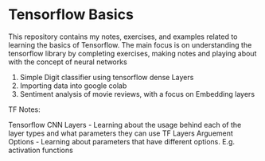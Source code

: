 # Tensorflow Basics

This repository contains my notes, exercises, and examples related to learning the basics of Tensorflow. The main focus is on understanding the tensorflow library by completing exercises, making notes and playing about with the concept of neural networks

1. Simple Digit classifier using tensorflow dense Layers
2. Importing data into google colab
3. Sentiment analysis of movie reviews, with a focus on Embedding layers

TF Notes:

Tensorflow CNN Layers - Learning about the usage behind each of the layer types and what parameters they can use
TF Layers Arguement Options - Learning about parameters that have different options. E.g. activation functions
